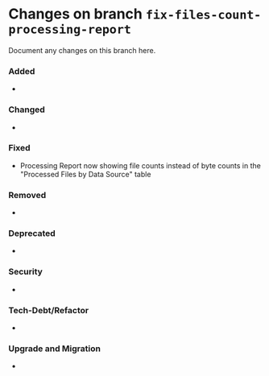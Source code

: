 # Changes on branch `fix-files-count-processing-report`
Document any changes on this branch here.
### Added
- 

### Changed
- 

### Fixed
- Processing Report now showing file counts instead of byte counts in the "Processed Files by Data Source" table

### Removed
- 

### Deprecated
- 

### Security
- 

### Tech-Debt/Refactor
- 

### Upgrade and Migration
- 
